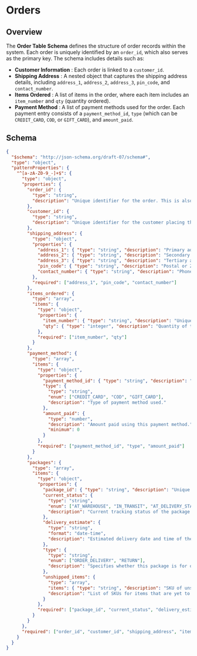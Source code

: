 # Orders

## Overview

The **Order Table Schema** defines the structure of order records within the system. Each order is uniquely identified by an `order_id`, which also serves as the primary key. The schema includes details such as:

* **Customer Information** : Each order is linked to a `customer_id`.
* **Shipping Address** : A nested object that captures the shipping address details, including `address_1`, `address_2`, `address_3`, `pin_code`, and `contact_number`.
* **Items Ordered** : A list of items in the order, where each item includes an `item_number` and `qty` (quantity ordered).
* **Payment Method** : A list of payment methods used for the order. Each payment entry consists of a `payment_method_id`, `type` (which can be `CREDIT_CARD`, `COD`, or `GIFT_CARD`), and `amount_paid`.

## Schema

```json
{
  "$schema": "http://json-schema.org/draft-07/schema#",
  "type": "object",
  "patternProperties": {
    "^[a-zA-Z0-9_-]+$": {
      "type": "object",
      "properties": {
        "order_id": {
          "type": "string",
          "description": "Unique identifier for the order. This is also the key."
        },
        "customer_id": {
          "type": "string",
          "description": "Unique identifier for the customer placing the order."
        },
        "shipping_address": {
          "type": "object",
          "properties": {
            "address_1": { "type": "string", "description": "Primary address line." },
            "address_2": { "type": "string", "description": "Secondary address line." },
            "address_3": { "type": "string", "description": "Tertiary address line." },
            "pin_code": { "type": "string", "description": "Postal or ZIP code of the address." },
            "contact_number": { "type": "string", "description": "Phone number for delivery contact." }
          },
          "required": ["address_1", "pin_code", "contact_number"]
        },
        "items_ordered": {
          "type": "array",
          "items": {
            "type": "object",
            "properties": {
              "item_number": { "type": "string", "description": "Unique identifier for the item." },
              "qty": { "type": "integer", "description": "Quantity of the item ordered.", "minimum": 1 }
            },
            "required": ["item_number", "qty"]
          }
        },
        "payment_method": {
          "type": "array",
          "items": {
            "type": "object",
            "properties": {
              "payment_method_id": { "type": "string", "description": "Unique identifier for the payment method." },
              "type": {
                "type": "string",
                "enum": ["CREDIT_CARD", "COD", "GIFT_CARD"],
                "description": "Type of payment method used."
              },
              "amount_paid": {
                "type": "number",
                "description": "Amount paid using this payment method.",
                "minimum": 0
              }
            },
            "required": ["payment_method_id", "type", "amount_paid"]
          }
        },
        "packages": {
          "type": "array",
          "items": {
            "type": "object",
            "properties": {
              "package_id": { "type": "string", "description": "Unique identifier for the package." },
              "current_status": {
                "type": "string",
                "enum": ["AT_WAREHOUSE", "IN_TRANSIT", "AT_DELIVERY_STATION", "DELIVERED", "DELIVERY_FAILURE"],
                "description": "Current tracking status of the package."
              },
              "delivery_estimate": {
                "type": "string",
                "format": "date-time",
                "description": "Estimated delivery date and time of the package."
              },
              "type": {
                "type": "string",
                "enum": ["ORDER_DELIVERY", "RETURN"],
                "description": "Specifies whether this package is for order delivery or return."
              },
              "unshipped_items": {
                "type": "array",
                "items": { "type": "string", "description": "SKU of unshipped items." },
                "description": "List of SKUs for items that are yet to be shipped."
              }
            },
            "required": ["package_id", "current_status", "delivery_estimate", "type", "unshipped_items"]
          }
        }
      },
      "required": ["order_id", "customer_id", "shipping_address", "items_ordered", "payment_method", "packages"]
    }
  }
}

```
